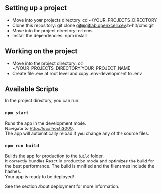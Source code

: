 ## Setting up a project

- Move into your projects directory: cd ~/YOUR_PROJECTS_DIRECTORY
- Clone this repository: git clone git@gitlab.openxcell.dev:b-hit/cms.git
- Move into the project directory: cd cms
- Install the dependencies: npm install

## Working on the project

- Move into the project directory: cd ~/YOUR_PROJECTS_DIRECTORY/YOUR_PROJECT_NAME
- Create file .env at root level and copy .env-development to .env

## Available Scripts

In the project directory, you can run:

### `npm start`

Runs the app in the development mode.<br>
Navigate to [http://localhost:3000](http://localhost:3000).</br>
The app will automatically reload if you change any of the source files.

### `npm run build`

Builds the app for production to the `build` folder.<br>
It correctly bundles React in production mode and optimizes the build for the best performance.
The build is minified and the filenames include the hashes.<br>
Your app is ready to be deployed!

See the section about deployment for more information.
